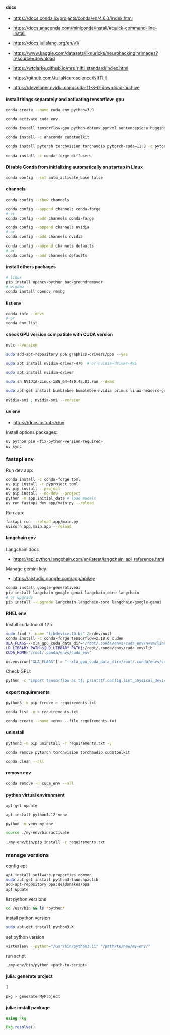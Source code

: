 #### docs

- https://docs.conda.io/projects/conda/en/4.6.0/index.html

- https://docs.anaconda.com/miniconda/install/#quick-command-line-install

- https://docs.julialang.org/en/v1/

- https://www.kaggle.com/datasets/ilknuricke/neurohackinginrimages?resource=download

- https://wtclarke.github.io/mrs_nifti_standard/index.html

- https://github.com/JuliaNeuroscience/NIfTI.jl

- https://developer.nvidia.com/cuda-11-8-0-download-archive

#### install things separately and activating tensorflow-gpu

```bash
conda create --name cuda_env python=3.9
```

```bash
conda activate cuda_env
```

```bash
conda install tensorflow-gpu python-dotenv pynvml sentencepiece huggingface_hub transformers accelerate beautifulsoup4 matplotlib keras numpy==1.23.4
```

```bash
conda install -c anaconda cudatoolkit
```

```bash
conda install pytorch torchvision torchaudio pytorch-cuda=11.8 -c pytorch -c nvidia
```

```bash
conda install -c conda-forge diffusers
```

#### Disable Conda from initializing automatically on startup in Linux

```bash
conda config --set auto_activate_base false
```

#### channels

```bash
conda config --show channels
```

```bash
conda config --append channels conda-forge
# or
conda config --add channels conda-forge
```

```bash
conda config --append channels nvidia
# or
conda config --add channels nvidia
```

```bash
conda config --append channels defaults
# or
conda config --add channels defaults
```

#### install others packages

```bash
# linux
pip install opencv-python backgroundremover
# window
conda install opencv rembg
```

#### list env

```bash
conda info --envs
# or
conda env list
```

#### check GPU version compatible with CUDA version

```bash
nvcc --version
```

```bash
sudo add-apt-repository ppa:graphics-drivers/ppa --yes
```

```bash
sudo apt install nvidia-driver-470  # or nvidia-driver-495
```

```bash
sudo apt install nvidia-driver
```

```bash
sudo sh NVIDIA-Linux-x86_64-470.42.01.run --dkms
```

```bash
sudo apt-get install bumblebee bumblebee-nvidia primus linux-headers-generic
```

```bash
nvidia-smi ; nvidia-smi --version
```

#### uv env

- https://docs.astral.sh/uv

Install options packages:

```bash
uv python pin <fix-python-version-required>
uv sync
```

### fastapi env

Run dev app:

```bash
conda install -c conda-forge toml
uv pip install -r pyproject.toml
uv pip install --project
uv pip install --no-dev --project
python -m app.initial_data # load models
uv run fastapi dev app/main.py --reload
```

Run app:

```bash
fastapi run --reload app/main.py
uvicorn app.main:app --reload
```

#### langchain env

Langchain docs

- https://api.python.langchain.com/en/latest/langchain_api_reference.html

Manage gemini key

- https://aistudio.google.com/app/apikey

```bash
conda install google-generativeai
pip install langchain-google-genai langchain_core langchain
# or upgrade
pip install --upgrade langchain langchain-core langchain-google-genai
```

#### RHEL env

Install cuda toolkit 12.x

```bash
sudo find / -name "libdevice.10.bc" 2>/dev/null
conda install -c conda-forge tensorflow=2.18.0 cudnn
XLA_FLAGS=--xla_gpu_cuda_data_dir="/root/.conda/envs/cuda_env/nvvm/libdevice"
LD_LIBRARY_PATH=${LD_LIBRARY_PATH}:/root/.conda/envs/cuda_env/lib
CUDA_HOME="/root/.conda/envs/cuda_env"
```

```python
os.environ["XLA_FLAGS"] = "--xla_gpu_cuda_data_dir=/root/.conda/envs/cuda_env"
```

Check GPU:

```bash
python -c "import tensorflow as tf; print(tf.config.list_physical_devices('GPU'))"
```

#### export requirements

```bash
python3 -m pip freeze > requirements.txt
```

```bash
conda list -e > requirements.txt
```

```bash
conda create --name <env> --file requirements.txt
```

#### uninstall

```bash
python3 -m pip uninstall -r requirements.txt -y
```

```bash
conda remove pytorch torchvision torchaudio cudatoolkit
```

```bash
conda clean --all
```

#### remove env

```bash
conda remove -n cuda_env --all
```

#### python virtual environment

```bash
apt-get update
```

```bash
apt install python3.12-venv
```

```bash
python -m venv my-env
```

```bash
source ./my-env/bin/activate
```

```bash
./my-env/bin/pip install -r requirements.txt
```

### manage versions

config apt

```bash
apt install software-properties-common
sudo apt-get install python3-launchpadlib
add-apt-repository ppa:deadsnakes/ppa
apt update
```

list python versions

```bash
cd /usr/bin && ls *python*
```

install python version

```bash
sudo apt-get install python3.X
```

set python version

```bash
virtualenv --python="/usr/bin/python3.11" "/path/to/new/my-env/"
```

run script

```bash
./my-env/bin/python <path-to-script>
```

#### julia: generate project

```julia
]

pkg > generate MyProject
```

#### julia: install package

```julia
using Pkg

Pkg.resolve()

```
